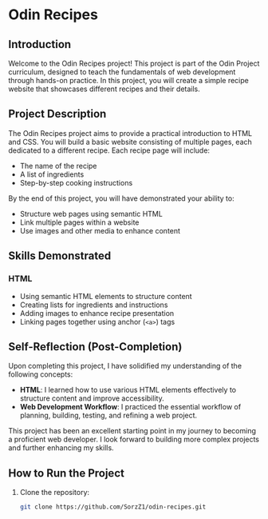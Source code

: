 # Odin Recipes

## Introduction

Welcome to the Odin Recipes project! This project is part of the Odin Project curriculum, designed to teach the fundamentals of web development through hands-on practice. In this project, you will create a simple recipe website that showcases different recipes and their details.

## Project Description

The Odin Recipes project aims to provide a practical introduction to HTML and CSS. You will build a basic website consisting of multiple pages, each dedicated to a different recipe. Each recipe page will include:
- The name of the recipe
- A list of ingredients
- Step-by-step cooking instructions

By the end of this project, you will have demonstrated your ability to:
- Structure web pages using semantic HTML
- Link multiple pages within a website
- Use images and other media to enhance content

## Skills Demonstrated

### HTML
- Using semantic HTML elements to structure content
- Creating lists for ingredients and instructions
- Adding images to enhance recipe presentation
- Linking pages together using anchor (`<a>`) tags

## Self-Reflection (Post-Completion)

Upon completing this project, I have solidified my understanding of the following concepts:
- **HTML**: I learned how to use various HTML elements effectively to structure content and improve accessibility.
- **Web Development Workflow**: I practiced the essential workflow of planning, building, testing, and refining a web project.

This project has been an excellent starting point in my journey to becoming a proficient web developer. I look forward to building more complex projects and further enhancing my skills.

## How to Run the Project

1. Clone the repository:
   ```sh
   git clone https://github.com/SorzZ1/odin-recipes.git
